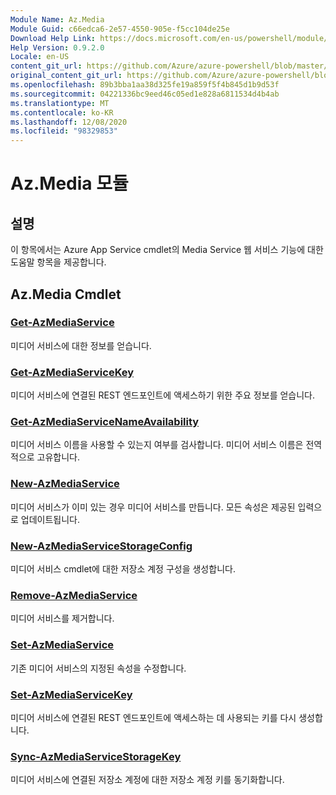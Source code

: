 ```yaml
---
Module Name: Az.Media
Module Guid: c66edca6-2e57-4550-905e-f5cc104de25e
Download Help Link: https://docs.microsoft.com/en-us/powershell/module/az.media
Help Version: 0.9.2.0
Locale: en-US
content_git_url: https://github.com/Azure/azure-powershell/blob/master/src/Media/Media/help/Az.Media.md
original_content_git_url: https://github.com/Azure/azure-powershell/blob/master/src/Media/Media/help/Az.Media.md
ms.openlocfilehash: 89b3bba1aa38d325fe19a859f5f4b845d1b9d53f
ms.sourcegitcommit: 04221336bc9eed46c05ed1e828a6811534d4b4ab
ms.translationtype: MT
ms.contentlocale: ko-KR
ms.lasthandoff: 12/08/2020
ms.locfileid: "98329853"
---
```

# Az.Media 모듈
## 설명
이 항목에서는 Azure App Service cmdlet의 Media Service 웹 서비스 기능에 대한 도움말 항목을 제공합니다.

## Az.Media Cmdlet
### [Get-AzMediaService](Get-AzMediaService.md)
미디어 서비스에 대한 정보를 얻습니다.

### [Get-AzMediaServiceKey](Get-AzMediaServiceKey.md)
미디어 서비스에 연결된 REST 엔드포인트에 액세스하기 위한 주요 정보를 얻습니다.

### [Get-AzMediaServiceNameAvailability](Get-AzMediaServiceNameAvailability.md)
미디어 서비스 이름을 사용할 수 있는지 여부를 검사합니다.
미디어 서비스 이름은 전역적으로 고유합니다.

### [New-AzMediaService](New-AzMediaService.md)
미디어 서비스가 이미 있는 경우 미디어 서비스를 만듭니다. 모든 속성은 제공된 입력으로 업데이트됩니다.

### [New-AzMediaServiceStorageConfig](New-AzMediaServiceStorageConfig.md)
미디어 서비스 cmdlet에 대한 저장소 계정 구성을 생성합니다.

### [Remove-AzMediaService](Remove-AzMediaService.md)
미디어 서비스를 제거합니다.

### [Set-AzMediaService](Set-AzMediaService.md)
기존 미디어 서비스의 지정된 속성을 수정합니다.

### [Set-AzMediaServiceKey](Set-AzMediaServiceKey.md)
미디어 서비스에 연결된 REST 엔드포인트에 액세스하는 데 사용되는 키를 다시 생성합니다.

### [Sync-AzMediaServiceStorageKey](Sync-AzMediaServiceStorageKey.md)
미디어 서비스에 연결된 저장소 계정에 대한 저장소 계정 키를 동기화합니다.

